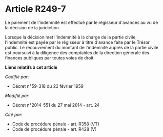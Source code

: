 # Article R249-7

Le paiement de l'indemnité est effectué par le régisseur d'avances au vu de la décision de la juridiction. 

Lorsque la décision met l'indemnité à la charge de la partie civile, l'indemnité est payée par le régisseur à titre d'avance
faite par le Trésor public. Le recouvrement du montant de l'indemnité auprès de la partie civile est poursuivi à la diligence
des  comptables de la direction générale des finances publiques par toutes voies de droit.

**Liens relatifs à cet article**

_Codifié par_:

  - Décret n°59-318 du 23 février 1959

_Modifié par_:

  - Décret n°2014-551 du 27 mai 2014 - art. 24

_Cité par_:

  - Code de procédure pénale - art. R358 (VT)
  - Code de procédure pénale - art. R428 (V)
